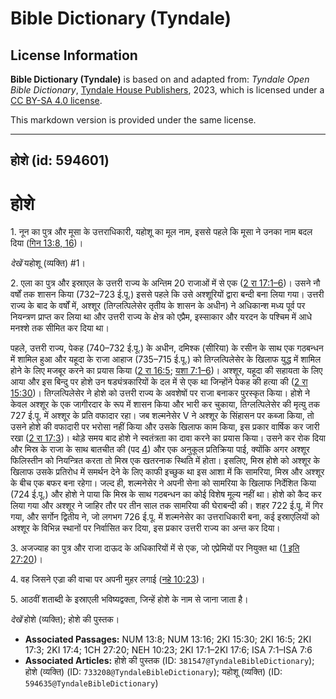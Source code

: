 # Bible Dictionary (Tyndale)

## License Information

**Bible Dictionary (Tyndale)** is based on and adapted from: _Tyndale Open Bible Dictionary_, [Tyndale House Publishers](https://tyndaleopenresources.com/), 2023, which is licensed under a [CC BY-SA 4.0 license](https://creativecommons.org/licenses/by-sa/4.0/legalcode.en).

This markdown version is provided under the same license.



--------------------------------

## होशे (id: 594601)

होशे
====

1\. नून का पुत्र और मूसा के उत्तराधिकारी, यहोशू का मूल नाम, इससे पहले कि मूसा ने उनका नाम बदल दिया ([गिन 13:8, 16](https://ref.ly/Num13:8,Num13:16))। 

*देखें*  यहोशू (व्यक्ति) \#1।

2\. एला का पुत्र और इस्राएल के उत्तरी राज्य के अन्तिम 20 राजाओं में से एक ([2 रा 17:1–6](https://ref.ly/2Kgs17:1-2Kgs17:6))। उसने नौ वर्षों तक शासन किया (732–723 ई.पू.) इससे पहले कि उसे अश्शूरियों द्वारा बन्दी बना लिया गया। उत्तरी राज्य के बाद के वर्षों में, अश्शूर (तिग्लत्पिलेसेर तृतीय के शासन के अधीन) ने अधिकान्श मध्य पूर्व पर नियन्त्रण प्राप्त कर लिया था और उत्तरी राज्य के क्षेत्र को एप्रैम, इस्साकार और यरदन के पश्चिम में आधे मनश्शे तक सीमित कर दिया था।

पहले, उत्तरी राज्य, पेकह (740–732 ई.पू.) के अधीन, दमिश्क (सीरिया) के रसीन के साथ एक गठबन्धन में शामिल हुआ और यहूदा के राजा आहाज (735–715 ई.पू.) को तिग्लत्पिलेसेर के खिलाफ युद्ध में शामिल होने के लिए मजबूर करने का प्रयास किया ([2 रा 16:5](https://ref.ly/2Kgs16:5); [यशा 7:1–6](https://ref.ly/Isa7:1-Isa7:6))। अश्शूर, यहूदा की सहायता के लिए आया और इस बिन्दु पर होशे उन षड्यंत्रकारियों के दल में से एक था जिन्होंने पेकह की हत्या की ([2 रा 15:30](https://ref.ly/2Kgs15:30))। तिग्लत्पिलेसेर ने होशे को उत्तरी राज्य के अवशेषों पर राजा बनाकर पुरस्कृत किया। होशे ने केवल अश्शूर के एक जागीरदार के रूप में शासन किया और भारी कर चुकाया, तिग्लत्पिलेसेर की मृत्यु तक 727 ई.पू. में अश्शूर के प्रति वफादार रहा। जब शल्मनेसेर V ने अश्शूर के सिंहासन पर कब्जा किया, तो उसने होशे की वफादारी पर भरोसा नहीं किया और उसके खिलाफ काम किया, इस प्रकार वार्षिक कर जारी रखा ([2 रा 17:3](https://ref.ly/2Kgs17:3))। थोड़े समय बाद होशे ने स्वतंत्रता का दावा करने का प्रयास किया। उसने कर रोक दिया और मिस्र के राजा के साथ बातचीत की (पद [4](https://ref.ly/2Kgs17:4)) और एक अनुकूल प्रतिक्रिया पाई, क्योंकि अगर अश्शूर फिलिस्तीन को नियन्त्रित करता तो मिस्र एक खतरनाक स्थिति में होता। इसलिए, मिस्र होशे को अश्शूर के खिलाफ उसके प्रतिरोध में समर्थन देने के लिए काफी इच्छुक था इस आशा में कि सामरिया, मिस्र और अश्शूर के बीच एक बफर बना रहेगा। जल्द ही, शल्मनेसेर ने अपनी सेना को सामरिया के खिलाफ निर्देशित किया (724 ई.पू.) और होशे ने पाया कि मिस्र के साथ गठबन्धन का कोई विशेष मूल्य नहीं था। होशे को कैद कर लिया गया और अश्शूर ने जाहिर तौर पर तीन साल तक सामरिया की घेराबन्दी की। शहर 722 ई.पू. में गिर गया, और सर्गोन द्वितीय ने, जो लगभग 726 ई.पू. में शल्मनेसेर का उत्तराधिकारी बना, कई इस्राएलियों को अश्शूर के विभिन्न स्थानों पर निर्वासित कर दिया, इस प्रकार उत्तरी राज्य का अन्त कर दिया।

3\. अजज्याह का पुत्र और राजा दाऊद के अधिकारियों में से एक, जो एप्रेमियों पर नियुक्त था ([1 इति 27:20](https://ref.ly/1Chr27:20))।

4\. वह जिसने एज्रा की वाचा पर अपनी मुहर लगाई ([नहे 10:23](https://ref.ly/Neh10:23))।

5\. आठवीं शताब्दी के इस्राएली भविष्यद्वक्ता, जिन्हें होशे के नाम से जाना जाता है। 

*देखें*  होशे (व्यक्ति); होशे की पुस्तक।

* **Associated Passages:** NUM 13:8; NUM 13:16; 2KI 15:30; 2KI 16:5; 2KI 17:3; 2KI 17:4; 1CH 27:20; NEH 10:23; 2KI 17:1–2KI 17:6; ISA 7:1–ISA 7:6
* **Associated Articles:** होशे की पुस्तक (ID: `381547@TyndaleBibleDictionary`); होशे (व्यक्ति) (ID: `733208@TyndaleBibleDictionary`); यहोशू (व्यक्ति) (ID: `594635@TyndaleBibleDictionary`)

